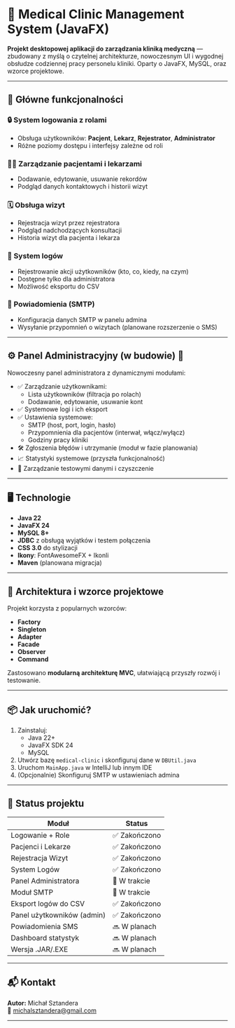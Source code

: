 # 🏥 Medical Clinic Management System (JavaFX)

**Projekt desktopowej aplikacji do zarządzania kliniką medyczną** — zbudowany z myślą o czytelnej architekturze, nowoczesnym UI i wygodnej obsłudze codziennej pracy personelu kliniki. Oparty o JavaFX, MySQL, oraz wzorce projektowe.

---

## 🚀 Główne funkcjonalności

### 🔒 System logowania z rolami
- Obsługa użytkowników: **Pacjent**, **Lekarz**, **Rejestrator**, **Administrator**
- Różne poziomy dostępu i interfejsy zależne od roli

### 👨‍⚕️ Zarządzanie pacjentami i lekarzami
- Dodawanie, edytowanie, usuwanie rekordów
- Podgląd danych kontaktowych i historii wizyt

### 🗓️ Obsługa wizyt
- Rejestracja wizyt przez rejestratora
- Podgląd nadchodzących konsultacji
- Historia wizyt dla pacjenta i lekarza

### 📜 System logów
- Rejestrowanie akcji użytkowników (kto, co, kiedy, na czym)
- Dostępne tylko dla administratora
- Możliwość eksportu do CSV

### 💌 Powiadomienia (SMTP)
- Konfiguracja danych SMTP w panelu admina
- Wysyłanie przypomnień o wizytach (planowane rozszerzenie o SMS)

---

## ⚙️ Panel Administracyjny (w budowie) 🚧

Nowoczesny panel administratora z dynamicznymi modułami:

- ✅ Zarządzanie użytkownikami:
  - Lista użytkowników (filtracja po rolach)
  - Dodawanie, edytowanie, usuwanie kont
- ✅ Systemowe logi i ich eksport
- ✅ Ustawienia systemowe:
  - SMTP (host, port, login, hasło)
  - Przypomnienia dla pacjentów (interwał, włącz/wyłącz)
  - Godziny pracy kliniki
- 🛠️ Zgłoszenia błędów i utrzymanie (moduł w fazie planowania)
- 📈 Statystyki systemowe (przyszła funkcjonalność)
- 🔧 Zarządzanie testowymi danymi i czyszczenie

---

## 🖥️ Technologie

- **Java 22**
- **JavaFX 24**
- **MySQL 8+**
- **JDBC** z obsługą wyjątków i testem połączenia
- **CSS 3.0** do stylizacji
- **Ikony**: FontAwesomeFX + Ikonli
- **Maven** (planowana migracja)

---

## 🧠 Architektura i wzorce projektowe

Projekt korzysta z popularnych wzorców:
- **Factory**
- **Singleton**
- **Adapter**
- **Facade**
- **Observer**
- **Command**

Zastosowano **modularną architekturę MVC**, ułatwiającą przyszły rozwój i testowanie.

---

## 📦 Jak uruchomić?

1. Zainstaluj:
   - Java 22+
   - JavaFX SDK 24
   - MySQL
2. Utwórz bazę `medical-clinic` i skonfiguruj dane w `DBUtil.java`
3. Uruchom `MainApp.java` w IntelliJ lub innym IDE
4. (Opcjonalnie) Skonfiguruj SMTP w ustawieniach admina

---

## 📌 Status projektu

| Moduł                          | Status             |
|-------------------------------|--------------------|
| Logowanie + Role              | ✅ Zakończono       |
| Pacjenci i Lekarze            | ✅ Zakończono       |
| Rejestracja Wizyt             | ✅ Zakończono       |
| System Logów                  | ✅ Zakończono       |
| Panel Administratora          | 🚧 W trakcie        |
| Moduł SMTP                    | 🚧 W trakcie        |
| Eksport logów do CSV          | ✅ Zakończono       |
| Panel użytkowników (admin)    | ✅ Zakończono       |
| Powiadomienia SMS             | 🔜 W planach        |
| Dashboard statystyk           | 🔜 W planach        |
| Wersja .JAR/.EXE              | 🔜 W planach        |

---

## 📬 Kontakt

**Autor:** Michał Sztandera  
📧 [michalsztandera@gmail.com](mailto:michalsztandera@gmail.com)  

---

